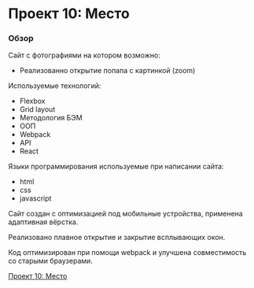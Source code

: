 # Проект 10: Место

### Обзор

Сайт с фотографиями на котором возможно:

- Реализованно открытие попапа с картинкой (zoom)


Используемые технологий:

- Flexbox
- Grid layout
- Методология БЭМ
- ООП
- Webpack
- API
- React


Языки программирования используемые при написании сайта:

- html
- css
- javascript

Сайт создан с оптимизацией под мобильные устройства, применена адаптивная вёрстка.

Реализовано плавное открытие и закрытие всплывающих окон.

Код оптимизирован при помощи webpack и улучшена совместимость со старыми браузерами.

[Проект 10: Место](https://github.com/tomat1990yandex/mesto-react)
